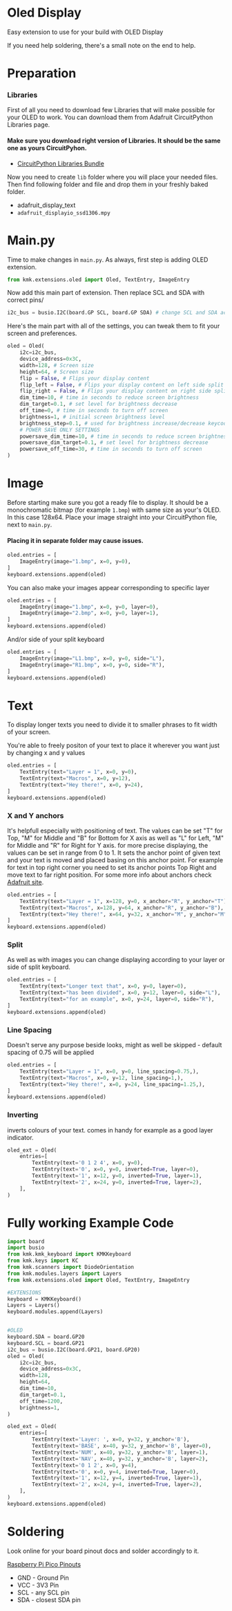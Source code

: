 # Oled Display
Easy extension to use for your build with OLED Display

If you need help soldering, there's a small note on the end to help.

# Preparation

### Libraries
First of all you need to download few Libraries that will make possible for your OLED to work. You can download them from Adafruit CircuitPython Libraries page. 
#### Make sure you download right version of Libraries. It should be the same one as yours CircuitPyhon.
* [CircuitPython Libraries Bundle](https://circuitpython.org/libraries)

Now you need to create `lib` folder where you will place your needed files.
Then find following folder and file and drop them in your freshly baked folder.
* adafruit_display_text
* `adafruit_displayio_ssd1306.mpy`

# Main.py
Time to make changes in `main.py`.
As always, first step is adding OLED extension.

```python
from kmk.extensions.oled import Oled, TextEntry, ImageEntry
```

Now add this main part of extension. Then replace SCL and SDA with correct pins/

```python
i2c_bus = busio.I2C(board.GP SCL, board.GP SDA) # change SCL and SDA according to your board and made connection.
```

Here's the main part with all of the settings, you can tweak them to fit your screen and preferences.

```python
oled = Oled(
    i2c=i2c_bus,
    device_address=0x3C,
    width=128, # Screen size
    height=64, # Screen size
    flip = False, # Flips your display content
    flip_left = False, # Flips your display content on left side split
    flip_right = False, # Flips your display content on right side split
    dim_time=10, # time in seconds to reduce screen brightness
    dim_target=0.1, # set level for brightness decrease
    off_time=0, # time in seconds to turn off screen
    brightness=1, # initial screen brightness level
    brightness_step=0.1, # used for brightness increase/decrease keycodes
    # POWER SAVE ONLY SETTINGS
    powersave_dim_time=10, # time in seconds to reduce screen brightness
    powersave_dim_target=0.1, # set level for brightness decrease
    powersave_off_time=30, # time in seconds to turn off screen
)
```

# Image

Before starting make sure you got a ready file to display. It should be a monochromatic bitmap (for example `1.bmp`) with same size as your's OLED. In this case 128x64. 
Place your image straight into your CircuitPython file, next to `main.py`. 
#### Placing it in separate folder may cause issues.

```python
oled.entries = [
    ImageEntry(image="1.bmp", x=0, y=0),
]
keyboard.extensions.append(oled)
```

You can also make your images appear corresponding to specific layer

```python
oled.entries = [
    ImageEntry(image="1.bmp", x=0, y=0, layer=0),
    ImageEntry(image="2.bmp", x=0, y=0, layer=1),
]
keyboard.extensions.append(oled)
```

And/or side of your split keyboard

```python
oled.entries = [
    ImageEntry(image="L1.bmp", x=0, y=0, side="L"),
    ImageEntry(image="R1.bmp", x=0, y=0, side="R"),
]
keyboard.extensions.append(oled)
```

# Text
To display longer texts you need to divide it to smaller phrases to fit width of your screen.

You're able to freely positon of your text to place it wherever you want just by changing x and y values

```python
oled.entries = [
    TextEntry(text="Layer = 1", x=0, y=0),
    TextEntry(text="Macros", x=0, y=12),
    TextEntry(text="Hey there!", x=0, y=24),
]
keyboard.extensions.append(oled)
```
### X and Y anchors
It's helpfull especially with positioning of text.
The values can be set "T" for Top, "M" for Middle and "B" for Bottom for X axis as well as "L" for Left, "M" for Middle and "R" for Right for Y axis.
for more precise displaying, the values can be set in range from 0 to 1.
It sets the anchor point of given text and your text is moved and placed basing on this anchor point.
For example for text in top right corner you need to set its anchor points Top Right and move text to far right position.
For some more info about anchors check [Adafruit site](https://learn.adafruit.com/circuitpython-display-support-using-displayio/text).

```python
oled.entries = [
    TextEntry(text="Layer = 1", x=128, y=0, x_anchor="R", y_anchor="T"), # text in Top Right corner
    TextEntry(text="Macros", x=128, y=64, x_anchor="R", y_anchor="B"), # text in Bottom Right corner
    TextEntry(text="Hey there!", x=64, y=32, x_anchor="M", y_anchor="M"), # text in the Middle of screen
]
keyboard.extensions.append(oled)
```

### Split
As well as with images you can change displaying according to your layer or side of split keyboard.

```python
oled.entries = [
    TextEntry(text="Longer text that", x=0, y=0, layer=0),
    TextEntry(text="has been divided", x=0, y=12, layer=0, side="L"),
    TextEntry(text="for an example", x=0, y=24, layer=0, side="R"),
]
keyboard.extensions.append(oled)
```

### Line Spacing
Doesn't serve any purpose beside looks, might as well be skipped - default spacing of 0.75 will be applied

```python
oled.entries = [
    TextEntry(text="Layer = 1", x=0, y=0, line_spacing=0.75,),
    TextEntry(text="Macros", x=0, y=12, line_spacing=1,),
    TextEntry(text="Hey there!", x=0, y=24, line_spacing=1.25,),
]
keyboard.extensions.append(oled)
```

### Inverting
inverts colours of your text. comes in handy for example as a good layer indicator.

```python
oled_ext = Oled(
    entries=[
        TextEntry(text='0 1 2 4', x=0, y=0),
        TextEntry(text='0', x=0, y=0, inverted=True, layer=0),
        TextEntry(text='1', x=12, y=0, inverted=True, layer=1),
        TextEntry(text='2', x=24, y=0, inverted=True, layer=2),
    ],
)
```

# Fully working Example Code

```python
import board
import busio
from kmk.kmk_keyboard import KMKKeyboard
from kmk.keys import KC
from kmk.scanners import DiodeOrientation
from kmk.modules.layers import Layers
from kmk.extensions.oled import Oled, TextEntry, ImageEntry

#EXTENSIONS
keyboard = KMKKeyboard()
Layers = Layers()
keyboard.modules.append(Layers)


#OLED
keyboard.SDA = board.GP20
keyboard.SCL = board.GP21
i2c_bus = busio.I2C(board.GP21, board.GP20)
oled = Oled(
    i2c=i2c_bus,
    device_address=0x3C,
    width=128,
    height=64,
    dim_time=10,
    dim_target=0.1,
    off_time=1200,
    brightness=1,
)

oled_ext = Oled(
    entries=[
        TextEntry(text='Layer: ', x=0, y=32, y_anchor='B'),
        TextEntry(text='BASE', x=40, y=32, y_anchor='B', layer=0),
        TextEntry(text='NUM', x=40, y=32, y_anchor='B', layer=1),
        TextEntry(text='NAV', x=40, y=32, y_anchor='B', layer=2),
        TextEntry(text='0 1 2', x=0, y=4),
        TextEntry(text='0', x=0, y=4, inverted=True, layer=0),
        TextEntry(text='1', x=12, y=4, inverted=True, layer=1),
        TextEntry(text='2', x=24, y=4, inverted=True, layer=2),
    ],
)
keyboard.extensions.append(oled)
```

# Soldering

Look online for your board pinout docs and solder accordingly to it.

[Raspberry Pi Pico Pinouts](https://www.raspberrypi.com/documentation/microcontrollers/images/pico-pinout.svg)

* GND - Ground Pin
* VCC - 3V3 Pin
* SCL - any SCL pin 
* SDA - closest SDA pin
